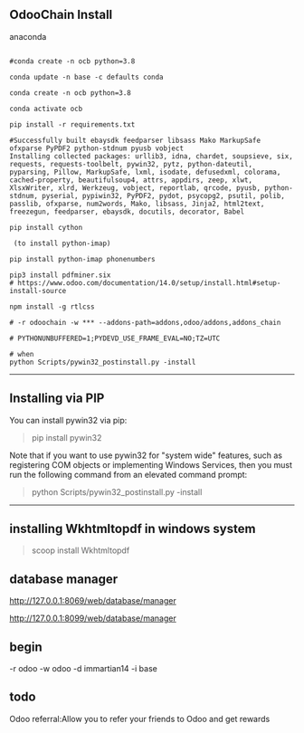 OdooChain Install
----

anaconda

```

#conda create -n ocb python=3.8

conda update -n base -c defaults conda

conda create -n ocb python=3.8

conda activate ocb

pip install -r requirements.txt

#Successfully built ebaysdk feedparser libsass Mako MarkupSafe ofxparse PyPDF2 python-stdnum pyusb vobject
Installing collected packages: urllib3, idna, chardet, soupsieve, six, requests, requests-toolbelt, pywin32, pytz, python-dateutil, pyparsing, Pillow, MarkupSafe, lxml, isodate, defusedxml, colorama, cached-property, beautifulsoup4, attrs, appdirs, zeep, xlwt, XlsxWriter, xlrd, Werkzeug, vobject, reportlab, qrcode, pyusb, python-stdnum, pyserial, pypiwin32, PyPDF2, pydot, psycopg2, psutil, polib, passlib, ofxparse, num2words, Mako, libsass, Jinja2, html2text, freezegun, feedparser, ebaysdk, docutils, decorator, Babel

pip install cython

 (to install python-imap)

pip install python-imap phonenumbers

pip3 install pdfminer.six
# https://www.odoo.com/documentation/14.0/setup/install.html#setup-install-source

npm install -g rtlcss

# -r odoochain -w *** --addons-path=addons,odoo/addons,addons_chain

# PYTHONUNBUFFERED=1;PYDEVD_USE_FRAME_EVAL=NO;TZ=UTC

# when 
python Scripts/pywin32_postinstall.py -install

```

-------------------------

## Installing via PIP

You can install pywin32 via pip:
> pip install pywin32

Note that if you want to use pywin32 for "system wide" features, such as
registering COM objects or implementing Windows Services, then you must run
the following command from an elevated command prompt:

> python Scripts/pywin32_postinstall.py -install

---------------------------

## installing Wkhtmltopdf in windows system

> scoop install Wkhtmltopdf

## database manager

http://127.0.0.1:8069/web/database/manager

http://127.0.0.1:8099/web/database/manager

## begin

-r odoo -w odoo -d immartian14 
-i base 

## todo

Odoo referral:Allow you to refer your friends to Odoo and get rewards


